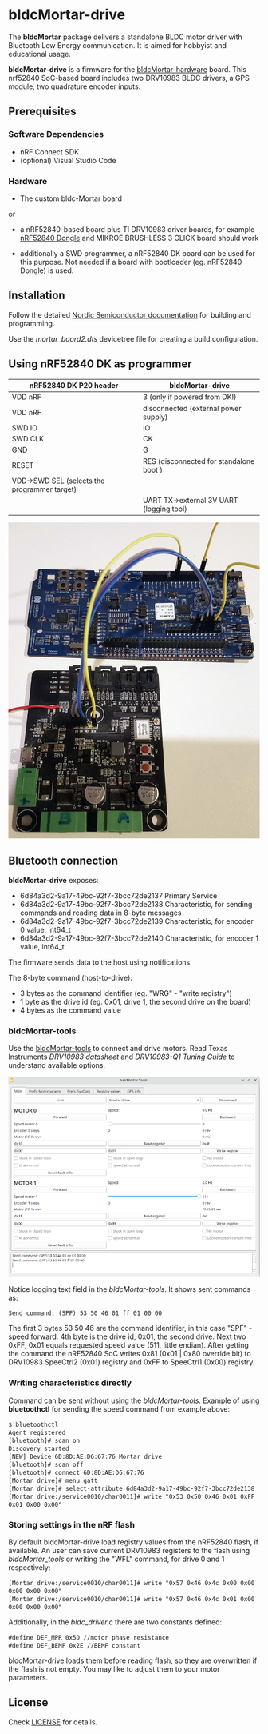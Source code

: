 # bldcMortar-drive

The **bldcMortar** package delivers a standalone BLDC motor driver with Bluetooth Low Energy communication. It is aimed for hobbyist and educational usage.

**bldcMortar-drive** is a firmware for the [bldcMortar-hardware](https://github.com/twizzter/bldcMortar-hardware) board. This nrf52840 SoC-based board includes two DRV10983 BLDC drivers, a GPS module, two quadrature encoder inputs.

## Prerequisites

### Software Dependencies

* nRF Connect SDK
* (optional) Visual Studio Code

### Hardware

* The custom bldc-Mortar board

or

* a nRF52840-based board plus TI DRV10983 driver boards, for example [nRF52840 Dongle](https://www.nordicsemi.com/Products/Development-hardware/nrf52840-dongle) and MIKROE BRUSHLESS 3 CLICK board should work

* additionally a SWD programmer, a nRF52840 DK board can be used for this purpose. Not needed if a board with bootloader (eg. nRF52840 Dongle) is used.

## Installation

Follow the detailed [Nordic Semiconductor documentation](https://developer.nordicsemi.com/nRF_Connect_SDK/doc/latest/nrf/gs_programming.html) for building and programming.

Use the _mortar_board2.dts_ devicetree file for creating a build configuration.

## Using nRF52840 DK as programmer

| nRF52840 DK P20 header | bldcMortar-drive |
| -----------            | -----------                              |
| VDD nRF                | 3 (only if powered from DK!)             |
| VDD nRF                | disconnected (external power supply)     |
| SWD IO                 | IO                                       |
| SWD CLK                | CK                                       |
| GND                    | G                                        |
| RESET                  | RES (disconnected for standalone boot   )|
| VDD->SWD SEL (selects the programmer target)|                     |
|                        |UART TX->external 3V UART (logging tool)  |


![DK-Mortar][dk-mortar]

[dk-mortar]: https://raw.githubusercontent.com/kwahoo2/bldcMortar-drive/main/.github/images/dk-mortar.jpg "nRF52840 DK connected to bldcMortar-drive"

## Bluetooth connection

**bldcMortar-drive** exposes:

* 6d84a3d2-9a17-49bc-92f7-3bcc72de2137 Primary Service
* 6d84a3d2-9a17-49bc-92f7-3bcc72de2138 Characteristic, for sending commands and reading data in 8-byte messages
* 6d84a3d2-9a17-49bc-92f7-3bcc72de2139 Characteristic, for encoder 0 value, int64_t
* 6d84a3d2-9a17-49bc-92f7-3bcc72de2140 Characteristic, for encoder 1 value, int64_t


The firmware sends data to the host using notifications.

The 8-byte command (host-to-drive):

* 3 bytes as the command identifier (eg. "WRG" - "write registry")
* 1 byte as the drive id (eg. 0x01, drive 1, the second drive on the board)
* 4 bytes as the command value

### bldcMortar-tools

Use the [bldcMortar-tools](https://github.com/kwahoo2/bldcMortar-tools) to connect and drive motors. Read Texas Instruments _DRV10983 datasheet_ and _DRV10983-Q1 Tuning Guide_ to understand available options.

![Main page][mortar-page1]

[mortar-page1]: https://raw.githubusercontent.com/kwahoo2/bldcMortar-tools/main/.github/images/mortar-page1.png "Main page of the tool"

Notice logging text field in the _bldcMortar-tools_. It shows sent commands as:

    Send command: (SPF) 53 50 46 01 ff 01 00 00

The first 3 bytes 53 50 46 are the command identifier, in this case "SPF" - speed forward. 4th byte is the drive id, 0x01, the second drive. Next two 0xFF, 0x01 equals requested speed value (511, little endian). After getting the command the nRF52840 SoC writes 0x81 (0x01 | 0x80 override bit) to DRV10983 SpeeCtrl2 (0x01) registry and 0xFF to SpeeCtrl1 (0x00) registry.

### Writing characteristics directly

Command can be sent without using the _bldcMortar-tools_. Example of using **bluetoothctl** for sending the speed command from example above:

```
$ bluetoothctl
Agent registered
[bluetooth]# scan on
Discovery started
[NEW] Device 6D:8D:AE:D6:67:76 Mortar drive
[bluetooth]# scan off
[bluetooth]# connect 6D:8D:AE:D6:67:76
[Mortar drive]# menu gatt
[Mortar drive]# select-attribute 6d84a3d2-9a17-49bc-92f7-3bcc72de2138
[Mortar drive:/service0010/char0011]# write "0x53 0x50 0x46 0x01 0xFF 0x01 0x00 0x00"
```

### Storing settings in the nRF flash

By default bldcMortar-drive load registry values from the nRF52840 flash, if available. An user can save current DRV10983 registers to the flash using _bldcMortar_tools_ or writing the "WFL" command, for drive 0 and 1 respectively:

```
[Mortar drive:/service0010/char0011]# write "0x57 0x46 0x4c 0x00 0x00 0x00 0x00 0x00"
[Mortar drive:/service0010/char0011]# write "0x57 0x46 0x4c 0x01 0x00 0x00 0x00 0x00"
```

Additionally, in the _bldc_driver.c_ there are two constants defined:

```
#define DEF_MPR 0x5D //motor phase resistance
#define DEF_BEMF 0x2E //BEMF constant
```
bldcMortar-drive loads them before reading flash, so they are overwritten if the flash is not empty. You may like to adjust them to your motor parameters.

## License

Check [LICENSE](LICENSE) for details.

